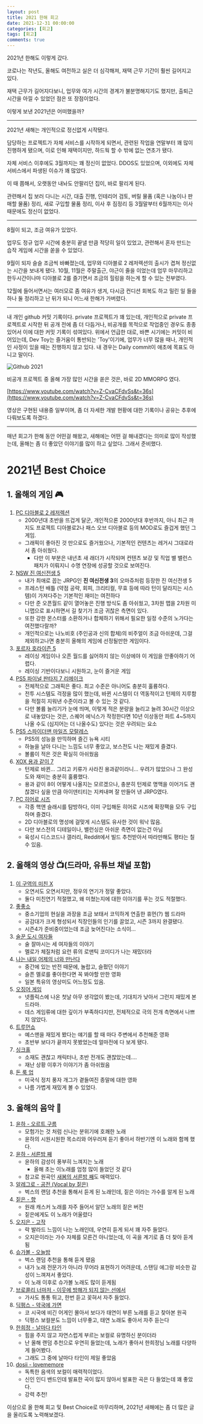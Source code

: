 ```yaml
---
layout: post
title: 2021 한해 회고
date: 2021-12-31 00:00:00
categories: [회고]
tags: [회고]
comments: true
---
```


2021년 한해도 이렇게 갔다.

코로나는 작년도, 올해도 여전하고 실은 더 심각해져, 재택 근무 기간이 훨씬 길어지고 있다.

재택 근무가 길어지다보니, 업무와 여가 시간의 경계가 불분명해지기도 했지만, 출퇴근 시간을 아낄 수 있었던 점은 또 장점이었다.

이렇게 보낸 2021년은 어떠했을까?

---

2021년 새해는 개인적으로 정신없게 시작됐다.

담당하는 프로젝트가 자체 서비스를 시작하게 되면서, 관련된 작업을 연말부터 꽤 많이 진행하게 됐으며, 이로 인해 재택이지만, 하드웍 할 수 밖에 없는 연초가 됐다.

자체 서비스 이후에도 3월까지는 꽤 정신이 없었다. DDOS도 있었으며, 이외에도 자체 서비스에서 파생된 이슈가 꽤 많았다.

이 때 쯤해서, 오랫동안 내놔도 안팔리던 집이, 바로 팔리게 된다.

관련해서 집 보러 다니는 시간, 대출 진행, 인테리어 검토, 버릴 물품 (혹은 나눔이나 판매할 물품) 정리, 새로 구입할 물품 정리, 이사 후 짐정리 등 3월말부터 6월까지는 이사 때문에도 정신이 없었다.

---

8월이 되고, 조금 여유가 있었다.

업무도 정규 업무 시간에 충분히 끝낼 만큼 적당히 일이 있었고, 관련해서 혼자 만드는 습작 게임에 시간을 쏟을 수 있었다.

9월이 되자 슬슬 조금씩 바빠졌는데, 업무와 디아블로 2 레저렉션의 출시가 겹쳐 정신없는 시간을 보내게 됐다. 10월, 11월은 주말출근, 야근이 줄을 이었는데 업무 마무리하고 한두시간이나마 디아블로 2를 즐기면서 조금의 힐링을 하는게 할 수 있는 전부였다.

12월에 들어서면서는 여러모로 좀 여유가 생겨, 다시금 컨디션 회복도 하고 밀린 일 들을 하나 둘 정리하고 난 뒤가 되니 어느새 한해가 가버렸다.

---

내 개인 github 커밋 기록이다. private 프로젝트가 꽤 있는데, 개인적으로 private 프로젝트로 시작한 뒤 공개 전에 좀 더 다듬거나, 비공개를 목적으로 작업중인 경우도 종종 있어서 이에 대한 커밋 기록이 섞여있다.
위에서 언급한 대로, 바쁜 시기에는 커밋이 비어있는데, Dev Toy는 즐거움이 통반되는 'Toy'이기에, 업무가 너무 많을 때나, 개인적인 사정이 있을 때는 진행하지 않고 있다. 내 경우는 Daily commit이 애초에 목표도 아니고 말이다.

![Github 2021](/img/2021/github.png)

비공개 프로젝트 중 올해 가장 많인 시간을 쏟은 것은, 바로 2D MMORPG 였다.

[https://www.youtube.com/watch?v=Z-CvaCFdvSs&t=36s](https://www.youtube.com/watch?v=Z-CvaCFdvSs&t=36s)

영상은 구현된 내용중 일부이며, 좀 더 자세한 개발 현황에 대한 기록이나 공유는 추후에 다뤄보도록 하겠다.

---

매년 회고가 한해 동안 어떤걸 해왔고, 새해에는 어떤 걸 해내겠다는 의미로 많이 작성했는데, 올해는 좀 더 좋았던 이야기를 많이 하고 싶었다. 그래서 준비했다.

# 2021년 Best Choice

## 1. 올해의 게임 🎮

1. [PC 디아블로 2 레저렉션](https://diablo2.blizzard.com/ko-kr/)
    - 2000년대 초반을 뜨겁게 달군, 개인적으론 2000년대 후반까지, 아니 최근 까지도 프로젝트 디아블로2나 패스 오브 디아블로 등의 MOD로도 즐겁게 했던 그 게임.
    - 그래픽이 좋아진 것 만으로도 즐거웠으나, 기본적인 컨텐츠는 레거시 그대로라서 좀 아쉬웠다.
        - 다만 이 부분은 내년초 새 래더가 시작되며 컨텐츠 보강 및 직업 별 밸런스 패치가 이뤄지니 수명 연장에 성공할 것으로 보여진다.
2. [NSW 진 여신전생 5](https://store.nintendo.co.kr/70010000035068)
    - 내가 최애로 꼽는 JRPG인 **진 여신전생 3**의 오마쥬처럼 등장한 진 여신전생 5
    - 프레스턴 배틀 (약점 공략, 회피, 크리티컬, 무효 등에 따라 턴이 달라지는 시스템)이 가져다주는 기본적인 재미는 여전하다
    - 다만 준 오픈월드 같이 열어놓은 진행 방식도 좀 아쉬웠고, 3차원 맵을 2차원 미니맵으로 표시하면서 길 찾기가 조금 귀찮은 측면이 있다.
    - 또한 강한 몬스터를 소환하거나 합체하기 위해서 필요한 일정 수준의 노가다는 여전했다랄까?
    - 개인적으로는 나노비호 (주인공과 신의 합체)의 비주얼이 조금 아쉬운데, 그걸 제외하고나면 충분히 올해의 게임에 선정될만한 게임이다.
3. [포르자 호라이즌 5](https://store.steampowered.com/app/1551360/Forza_Horizon_5/?l=koreana)
    - 레이싱 게임이나 오픈 월드를 싫어하지 않는 이상에야 이 게임을 안좋아하기 어렵다.
    - 레이싱 기반이다보니 시원하고, 눈이 즐거운 게임
4. [PS5 파이널 판타지 7 리메이크](https://www.playstation.com/ko-kr/games/final-fantasy-vii-remake-intergrade/)
    - 전체적으로 그래픽은 좋다. 최고 수준은 아니어도 충분히 훌륭하다.
    - 전투 시스템도 걱정을 많이 했는데, 바뀐 시스템이 더 역동적이고 턴제의 지루함을 적절히 지워낸 수준이라고 볼 수 있는 것 같다.
    - 다만 볼륨 늘리기가 눈에 띄며, 이렇게 적은 분량을 늘리고 늘려 30시간 이상으로 내놓았다는 것은, 스퀘어 에닉스가 작정한다면 10년 이상동안 파트 4~5까지 나올 수도 (심지어는 더 나올수도) 있다는 것은 우려되는 요소
5. [PS5 스파이더맨 마일즈 모랄레스](https://www.playstation.com/ko-kr/games/marvels-spider-man-miles-morales/)
    - PS5의 성능을 만끽하며 즐긴 뉴욕 시티
    - 하늘을 날아 다니는 느낌도 너무 좋았고, 보스전도 나는 재밌게 즐겼다.
    - 볼륨이 적은 것은 확실히 아쉬웠음
6. [XOX 용과 같이 7](https://store.steampowered.com/app/1235140/_7___International/?l=koreana)
    - 턴제로 바뀐... 그리고 키류가 사라진 용과같이라니... 우려가 많았으나 그 완성도와 재미는 충분히 훌륭했다.
    - 용과 같이 8이 어떻게 나올지는 모르겠으나, 충분히 턴제로 명맥을 이어가도 괜찮겠다 싶을 만큼 아이덴티티는 지켜내며 잘 만들어 낸 JRPG였다.
7. [PC 히어로 시즈](https://store.steampowered.com/app/269210/Hero_Siege/)
    - 각종 핵앤 슬래시를 탐방하다, 이미 구입해둔 히어로 시즈에 확장팩을 모두 구입하며 즐겼다.
    - 2D 디아블로의 명성에 걸맞게 시스템도 유사한 것이 워낙 많음.
    - 다만 보스전의 디테일이나, 밸런싱은 아쉬운 측면이 없는건 아님
    - 육성시 디스코드나 갤러리, Reddit에서 빌드 추천받아서 따라만해도 평타는 칠 수 있음.

## 2. 올해의 영상 📺(드라마, 유튜브 채널 포함)

1. [이 구역의 미친 X](https://www.google.com/search?q=%EC%9D%B4%EA%B5%AC%EC%97%AD%EC%9D%98+%EB%AF%B8%EC%B9%9Cx&oq=%EC%9D%B4%EA%B5%AC%EC%97%AD%EC%9D%98+%EB%AF%B8%EC%B9%9Cx)
    - 오연서도 오연서지만, 정우의 연기가 정말 좋았다.
    - 둘다 미친연기 적절했고, 왜 미쳤는지에 대한 이야기를 푸는 것도 적절했다.
2. [좋좋소](https://www.youtube.com/playlist?list=PL_OIehNcWkf2Ke1g77DwROk-0I9vDmt7J)
   - 중소기업의 현실을 과장을 조금 보태서 코믹하게 연출한 휴먼(?) 웹 드라마
   - 공감대가 크게 형성되서 직장인들의 인기를 끌었고, 시즌 3까지 완결됐다.
   - 시즌4가 준비중이었는데 조금 늦어진다는 소식이... 
3. [술꾼 도시 여자들](https://www.google.com/search?q=%EC%88%A0%EA%BE%BC+%EB%8F%84%EC%8B%9C+%EC%97%AC%EC%9E%90)
    - 술 잘마시는 세 여자들의 이야기
    - 멜로가 체질처럼 요런 류의 로맨틱 코미디가 나는 재밌더라
4. [나는 내일 어제의 너와 만난다](https://www.google.com/search?q=%EB%82%98%EB%8A%94+%EB%82%B4%EC%9D%BC+%EC%96%B4%EC%A0%9C%EC%9D%98+%EB%84%88%EC%99%80+%EB%A7%8C%EB%82%9C%EB%8B%A4)
    - 중간에 있는 반전 때문에, 놀랍고, 슬펐던 이야기
    - 슬픈 멜로를 좋아한다면 꼭 봐야할 만한 영화
    - 일본 특유의 영상미도 어느정도 있음.
5. [오징어 게임](https://www.google.com/search?q=%EC%98%A4%EC%A7%95%EC%96%B4+%EA%B2%8C%EC%9E%84)
    - 넷플릭스에 나온 첫날 아무 생각없이 봤는데, 기대치가 낮아서 그런지 재밌게 본 드라마.
    - 데스 게임류에 대한 깊이가 부족하다지만, 전체적으로 극의 전개 측면에서 나쁘지 않았다.
6. [트루먼쇼](https://www.google.com/search?q=%ED%8A%B8%EB%A3%A8%EB%A8%BC%EC%87%BC)
    - 예스맨을 재밌게 봤다는 얘기를 할 때 마다 주변에서 추천해준 영화
    - 초반부 보다가 끝까지 못봤었는데 얼마전에 다 보게 됐다.
7. [싱크홀](https://www.google.com/search?q=%EC%8B%B1%ED%81%AC%ED%99%80+%EC%98%81%ED%99%94)
    - 소재도 괜찮고 캐릭터나, 초반 전개도 괜찮았는데....
    - 재난 상황 이후가 이야기가 좀 아쉬웠음
8. [돈 룩 업](https://www.google.com/search?q=%EB%8F%88+%EB%A3%A9+%EC%97%85)
    - 미국식 정치 풍자 개그가 곁들여진 종말에 대한 영화
    - 나름 가볍게 재밌게 볼 수 있었다.

## 3. 올해의 음악 🎵

1. [윤하 - 오르트 구름](https://www.youtube.com/watch?v=oIRT3VfWVZ0)
    - 모험가는 것 처럼 신나는 분위기에 호쾌한 노래
    - 윤하의 시원시원한 목소리와 어우러져 듣기 좋아서 하반기엔 이 노래와 함께 했다.
2. [윤하 - 서른밤 째](https://www.youtube.com/watch?v=ThAD9w_Z_dg)
    - 윤하의 감성이 풍부히 느껴지는 노래
        - 올해 초는 이노래를 엄청 많이 들었던 것 같다
    - 참고로 원곡인 [새봄의 서른밤 째](https://www.youtube.com/watch?v=xq4ri24vH-c)도 매력있다.
3. [알레그로 - 공전 (Vocal by 짙은)](https://www.youtube.com/watch?v=vAaR8TpyLPU)
    - 벅스의 랜덤 추천을 통해서 듣게 된 노래인데, 짙은 이라는 가수를 알게 된 노래
4. [짙은 - 향](https://www.youtube.com/watch?v=fkHtLqYIQpA)
    - 원래 캐스커 노래를 자주 들어서 알던 노래의 짙은 버전
    - 짙은에게도 이 노래가 어울렸다
5. [오지은 - 고작](https://www.youtube.com/watch?v=CvD1G72LV2g)
    - 락 발라드 느낌이 나는 노래인데, 우연히 듣게 되서 꽤 자주 들었다.
    - 오지은이라는 가수 자체를 모른건 아니었는데, 이 곡을 계기로 좀 더 찾아 듣게 됨
6. [슈가볼 - 오늘밤](https://www.youtube.com/watch?v=ZKTt7D7lneE)
    - 벅스 랜덤 추천을 통해 듣게 됐음
    - 내가 노래 전문가가 아니라 무어라 표현하기 어려운데, 스탠딩 에그랑 비슷한 감성이 느껴져서 좋았다.
    - 이 노래 이후로 슈가볼 노래도 많이 듣게됨
7. [브로콜리 너마저 - 이웃에 방해가 되지 않는 선에서](https://www.youtube.com/watch?v=9bXaWHBec_I)
    - 가사도 통통 튀고, 한번 듣고 꽂혀서 자주 들었다.
8. [딕펑스 - 약국에 가면](https://www.youtube.com/watch?v=IpsExDlEuPs)
    - 코 시국에 비긴 어게인 몰아서 보다가 태연이 부른 노래를 듣고 찾아본 원곡
    - 딕펑스 보컬분도 느낌이 너무좋고, 태연 노래도 좋아서 자주 듣는다
9. [한희정 - 날마다 타인](https://www.youtube.com/watch?v=8GnLZVaA9B4)
    - 힘을 주지 않고 자연스럽게 부르는 보컬로 유명하신 분이더라
    - 난 올해 랜덤 추천으로 우연히 들었는데, 노래가 좋아서 한희정님 노래를 다양하게 들어봤다.
    - 그래도 그 중에 날마다 타인이 제일 좋았음
10. [dosii - lovememore](https://www.youtube.com/watch?v=J9Bc71SixcQ)
    - 독특한 음색의 보컬이 매력적이었다.
    - 신인 인디 밴드인데 발표한 곡이 많지 않아서 발표한 곡은 다 들었는데 꽤 좋았다.
    - 강력 추천!
    

이상으로 올 한해 회고 및 Best Choice로 마무리하며, 2021년 새해에는 좀 더 많은 글을 올리도록 노력해보겠다.
